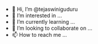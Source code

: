 - 👋 Hi, I’m @tejaswiniguduru
- 👀 I’m interested in ...
- 🌱 I’m currently learning ...
- 💞️ I’m looking to collaborate on ...
- 📫 How to reach me ...

<!---
tejaswiniguduru/tejaswiniguduru is a ✨ special ✨ repository because its `README.md` (this file) appears on your GitHub profile.
You can click the Preview link to take a look at your changes.
--->
